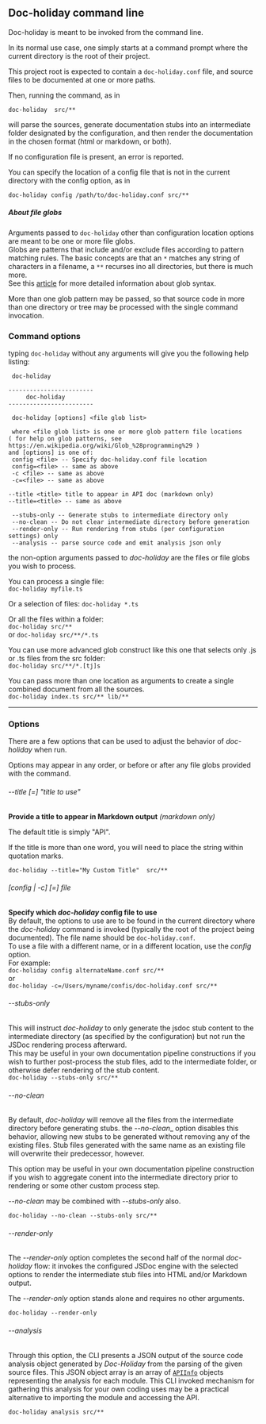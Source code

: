 
## Doc-holiday command line

Doc-holiday is meant to be invoked from the command line.

In its normal use case, one simply starts at a command prompt where
the current directory is the root of their project.

This project root is
expected to contain a `doc-holiday.conf` file, and source files to be documented
at one or more paths.

Then, running the command, as in

`doc-holiday  src/**`

will parse the sources, generate documentation stubs into an intermediate folder
designated by the configuration, and then render the documentation in the
chosen format (html or markdown, or both).

If no configuration file is present, an error is reported.  

You can specify the location of a config file that is not in the current 
directory with the config option, as in

`doc-holiday config /path/to/doc-holiday.conf src/**`

##### About file globs
Arguments passed to `doc-holiday` other than configuration location options
are meant to be one or more file globs.  
Globs are patterns that include and/or exclude files according to
pattern matching rules.  The basic concepts are that an `*` matches
any string of characters in a filename, a `**` recurses ino all directories,
but there is much more.  
See this [article](https://en.wikipedia.org/wiki/Glob_%28programming%29)
for more detailed information about glob syntax.

More than one glob pattern may be passed, so that source code in more
than one directory or tree may be processed with the single command invocation.

### Command options

typing `doc-holiday` without any arguments will give you the following help
listing:

```
 doc-holiday

------------------------
     doc-holiday
------------------------

 doc-holiday [options] <file glob list>

 where <file glob list> is one or more glob pattern file locations
( for help on glob patterns, see https://en.wikipedia.org/wiki/Glob_%28programming%29 )
and [options] is one of:
 config <file> -- Specify doc-holiday.conf file location
 config=<file> -- same as above
 -c <file> -- same as above
 -c=<file> -- same as above

--title <title> title to appear in API doc (markdown only)
--title=<title> -- same as above

 --stubs-only -- Generate stubs to intermediate directory only
 --no-clean -- Do not clear intermediate directory before generation
 --render-only -- Run rendering from stubs (per configuration settings) only
 --analysis -- parse source code and emit analysis json only

```

the non-option arguments passed to _doc-holiday_ are the files or file globs you
wish to process.

You can process a single file:  
`doc-holiday myfile.ts`

Or a selection of files:
`doc-holiday *.ts`

Or all the files within a folder:  
`doc-holiday src/**`  
or `doc-holiday src/**/*.ts`

You can use more advanced glob construct like this one that selects only .js or .ts files
from the src folder:  
`doc-holiday src/**/*.[tj]s`

You can pass more than one location as arguments to create a single combined document
from all the sources.  
`doc-holiday index.ts src/** lib/**`

---
### Options

There are a few options that can be used to adjust the behavior
of _doc-holiday_ when run.

Options may appear in any order, or before or after any
file globs provided with the command.

###### --title [=] _"title to use"_
__Provide a title to appear in Markdown output__
_(markdown only)_

The default title is simply "API".

If the title is more than one word, you will need to place the
string within quotation marks.

`doc-holiday --title="My Custom Title"  src/**`


###### _[config | -c]_ [=] _file_

__Specify which _doc-holiday_ config file to use__  
By default, the options to use are to be found in the current directory
where the _doc-holiday_ command is invoked (typically the root of the project
being documented).  The file name should be `doc-holiday.conf`.   
To use a file with a different name, or in a different location, use the 
_config_ option.  
For example:  
`doc-holiday config alternateName.conf src/**`  
or  
`doc-holiday -c=/Users/myname/confis/doc-holiday.conf src/**`

###### --stubs-only

This will instruct _doc-holiday_ to only generate the jsdoc stub
content to the intermediate directory (as specified by the configuration)
but not run the JSDoc rendering process afterward.  
This may be useful in your own documentation pipeline constructions
if you wish to further post-process the stub files, add to the intermediate folder,
or otherwise defer rendering of the stub content.  
`doc-holiday --stubs-only src/**`

###### --no-clean

By default, _doc-holiday_ will remove all the files from the
intermediate directory before generating stubs.  the _--no-clean__
option disables this behavior, allowing new stubs to be generated
without removing any of the existing files.  Stub files generated with
the same name as an existing file will overwrite their predecessor, 
however.

This option may be useful in your own documentation pipeline construction
if you wish to aggregate conent into the intermediate directory prior
to rendering or some other custom process step.

_--no-clean_ may be combined with _--stubs-only_ also. 

`doc-holiday --no-clean --stubs-only src/**`

###### --render-only

The _--render-only_ option completes the second half of the normal
_doc-holiday_ flow: it invokes the configured JSDoc engine with
the selected options to render the intermediate stub files into
HTML and/or Markdown output.

The _--render-only_ option stands alone and requires no other arguments.

`doc-holiday --render-only`

###### --analysis

Through this option, the CLI presents a JSON output of the source code
analysis object generated by _Doc-Holiday_ from the parsing of the given
source files.  This JSON object array is an array of [`APIInfo`](API#module_types..APIInfo) 
objects representing the analysis for each module.
This CLI invoked mechanism for gathering this analysis for your own
coding uses may be a practical alternative to importing the module and
accessing the API.

`doc-holiday analysis src/**`










